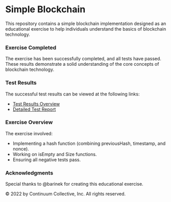 # Simple Blockchain

This repository contains a simple blockchain implementation designed as an educational exercise to help individuals understand the basics of blockchain technology.

### Exercise Completed

The exercise has been successfully completed, and all tests have passed. These results demonstrate a solid understanding of the core concepts of blockchain technology.

### Test Results

The successful test results can be viewed at the following links:

- [Test Results Overview](https://simple-blockchaintestresults.netlify.app/)
- [Detailed Test Report](https://github.com/TyTe108/Simple-Blockchain/blob/main/build/reports/tests/test/index.html)

### Exercise Overview

The exercise involved:

- Implementing a hash function (combining previousHash, timestamp, and nonce).
- Working on isEmpty and Size functions.
- Ensuring all negative tests pass.

### Acknowledgments

Special thanks to @barinek for creating this educational exercise.

© 2022 by Continuum Collective, Inc. All rights reserved.
